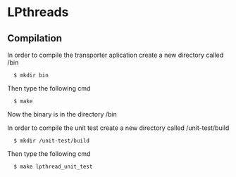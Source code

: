# LPthreads

## Compilation

In order to compile the transporter aplication create a new directory called /bin

```
  $ mkdir bin
```

Then type the following cmd

```
  $ make
```
Now the binary is in the directory /bin

In order to compile the unit test create a new directory called /unit-test/build

```
  $ mkdir /unit-test/build
```

Then type the following cmd

```
  $ make lpthread_unit_test
```

